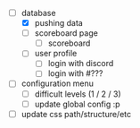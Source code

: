 - [ ] database
	- [x] pushing data
	- [ ] scoreboard page
		- [ ] scoreboard
	- [ ] user profile
		- [ ] login with discord
		- [ ] login with #???
- [ ] configuration menu
	- [ ] difficult levels (1 / 2 / 3)
	- [ ] update global config :p
- [ ] update css path/structure/etc